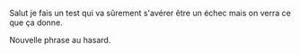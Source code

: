 Salut je fais un test qui va sûrement s'avérer être un échec mais on verra ce que ça donne.

Nouvelle phrase au hasard.